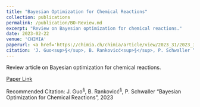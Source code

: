 ```yaml
---
title: "Bayesian Optimization for Chemical Reactions"
collection: publications
permalink: /publication/BO-Review.md
excerpt: "Review on Bayesian optimization for chemical reactions."
date: 2023-02-22
venue: 'CHIMIA'
paperurl: <a href='https://chimia.ch/chimia/article/view/2023_31/2023_31'>Paper Link</a>
citation: 'J. Guo<sup>§</sup>, B. Rankovicć<sup>§</sup>, P. Schwaller “Bayesian Optimization for Chemical Reactions”, 2023'
---
```

Review article on Bayesian optimization for chemical reactions.

[Paper Link](https://chimia.ch/chimia/article/view/2023_31/2023_31)

Recommended Citation: J. Guo<sup>§</sup>, B. Rankovicć<sup>§</sup>, P. Schwaller “Bayesian Optimization for Chemical Reactions”, 2023
